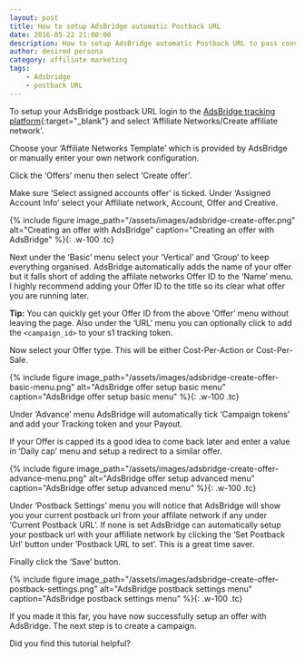 ```yaml
---
layout: post
title: How to setup AdsBridge automatic Postback URL
date: 2016-05-22 21:00:00
description: How to setup AdsBridge automatic Postback URL to pass conversion data to your affiliate network.
author: desired persona
category: affiliate marketing
tags:
    - Adsbridge
    - postback URL
---
```


To setup your AdsBridge postback URL login to the [AdsBridge tracking platform](http://www.adsbridge.com/){:target="_blank"} and select ‘Affiliate Networks/Create affiliate network’.

Choose your ‘Affiliate Networks Template’ which is provided by AdsBridge or manually enter your own network configuration.

Click the ‘Offers’ menu then select ‘Create offer’.

Make sure ‘Select assigned accounts offer’ is ticked.
Under ‘Assigned Account Info’ select your Affiliate network, Account, Offer and Creative.

{% include figure image_path="/assets/images/adsbridge-create-offer.png" alt="Creating an offer with AdsBridge" caption="Creating an offer with AdsBridge" %}{: .w-100 .tc}

Next under the ‘Basic’ menu select your ‘Vertical’ and ‘Group’ to keep everything organised. AdsBridge automatically adds the name of your offer but it falls short of adding the affilate networks Offer ID to the ‘Name’ menu. I highly recommend adding your Offer ID to the title so its clear what offer you are running later.

**Tip:** You can quickly get your Offer ID from the above ‘Offer’ menu without leaving the page.
Also under the ‘URL’ menu you can optionally click to add the `<campaign_id>` to your s1 tracking token.

Now select your Offer type. This will be either Cost-Per-Action or Cost-Per-Sale.

{% include figure image_path="/assets/images/adsbridge-create-offer-basic-menu.png" alt="AdsBridge offer setup basic menu" caption="AdsBridge offer setup basic menu" %}{: .w-100 .tc}

Under ‘Advance’ menu AdsBridge will automatically tick ‘Campaign tokens’ and add your Tracking token and your Payout.

If your Offer is capped its a good idea to come back later and enter a value in ‘Daily cap’ menu and setup a redirect to a similar offer.

{% include figure image_path="/assets/images/adsbridge-create-offer-advance-menu.png" alt="AdsBridge offer setup advanced menu" caption="AdsBridge offer setup advanced menu" %}{: .w-100 .tc}

Under ‘Postback Settings’ menu you will notice that AdsBridge will show you your current postback url from your affilate network if any under ‘Current Postback URL’. If none is set AdsBridge can automatically setup your postback url with your affiliate network by clicking the ‘Set Postback Url’ button under ’Postback URL to set’. This is a great time saver.

Finally click the ‘Save’ button.

{% include figure image_path="/assets/images/adsbridge-create-offer-postback-settings.png" alt="AdsBridge postback settings menu" caption="AdsBridge postback settings menu" %}{: .w-100 .tc}

If you made it this far, you have now successfully setup an offer with AdsBridge. The next step is to create a campaign.

Did you find this tutorial helpful?
